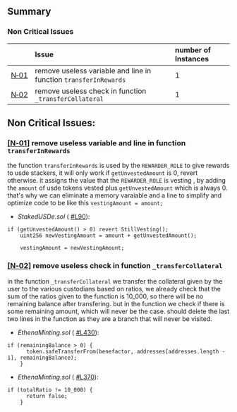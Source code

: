 ## Summary<a name="Summary">

### Non Critical Issues

| |Issue|number of Instances
|-|:-|:-|
| [N&#x2011;01](#N&#x2011;01) | remove useless variable and line in function `transferInRewards` | 1 |
| [N&#x2011;02](#N&#x2011;02) | remove useless check in function `_transferCollateral` | 1 |

## Non Critical Issues:

### <a href="#Summary">[N&#x2011;01]</a><a name="N&#x2011;01"> remove useless variable and line in function `transferInRewards`
    
the function `transferInRewards` is used by the `REWARDER_ROLE` to give rewards to usde stackers, it will only work if `getUnvestedAmount` is 0, revert otherwise. 
it assigns the value that the `REWARDER_ROLE` is vesting , by adding the `amount` of usde tokens vested plus `getUnvestedAmount` which is always 0.
that's why we can eliminate a memory varaiable and a line to simplify and optimize code to be like this 
`vestingAmount = amount;`
    
- *StakedUSDe.sol* ( [#L90](https://github.com/code-423n4/2023-10-ethena/blob/ee67d9b542642c9757a6b826c82d0cae60256509/contracts/StakedUSDe.sol#L90-L93)):
    
```solidity=90
if (getUnvestedAmount() > 0) revert StillVesting();
    uint256 newVestingAmount = amount + getUnvestedAmount();

    vestingAmount = newVestingAmount;
```

### <a href="#Summary">[N&#x2011;02]</a><a name="N&#x2011;02"> remove useless check in function `_transferCollateral`
    
in the function `_transferCollateral` we transfer the collateral given by the user to the various custodians based on ratios, we already check that the sum of the ratios given to the function is 10_000, so there will be no remaining balance after transfering.
but in the function we check if there is some remaining amount, which will never be the case.
should delete the last two lines in the function as they are a branch that will never be visited.
    
- *EthenaMinting.sol* ( [#L430](https://github.com/code-423n4/2023-10-ethena/blob/ee67d9b542642c9757a6b826c82d0cae60256509/contracts/EthenaMinting.sol#L430-L432)):
    
```solidity=430
if (remainingBalance > 0) {
      token.safeTransferFrom(benefactor, addresses[addresses.length - 1], remainingBalance);
    }
```
    
- *EthenaMinting.sol* ( [#L370](https://github.com/code-423n4/2023-10-ethena/blob/ee67d9b542642c9757a6b826c82d0cae60256509/contracts/EthenaMinting.sol#L370-L372)):
    
```solidity=370
if (totalRatio != 10_000) {
      return false;
    }
```
    
